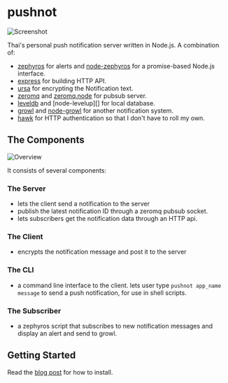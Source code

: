 pushnot
=======

![Screenshot](http://me.dt.in.th/images/pushnot-Screenshot2.png)

Thai's personal push notification server written in Node.js. A combination of:

* [zephyros][] for alerts and [node-zephyros][] for a promise-based Node.js interface.
* [express][] for building HTTP API.
* [ursa][] for encrypting the Notification text.
* [zeromq][] and [zeromq.node][] for pubsub server.
* [leveldb][] and [node-levelup][] for local database.
* [growl][] and [node-growl][] for another notification system.
* [hawk][] for HTTP authentication so that I don't have to roll my own.


The Components
--------------

![Overview](http://me.dt.in.th/images/pushnot.png)

It consists of several components:

### The Server

* lets the client send a notification to the server
* publish the latest notification ID through a zeromq pubsub socket.
* lets subscribers get the notification data through an HTTP api.


### The Client

* encrypts the notification message and post it to the server


### The CLI

* a command line interface to the client.
  lets user type `pushnot app_name message` to send a push notification,
  for use in shell scripts.


### The Subscriber

* a zephyros script that subscribes to new notification messages
  and display an alert and send to growl.


Getting Started
---------------

Read the [blog post](http://me.dt.in.th/page/pushnot/) for how to install.


[zephyros]: https://github.com/sdegutis/zephyros
[node-zephyros]: https://github.com/danielepolencic/node-zephyros
[express]: http://expressjs.com/
[ursa]: https://github.com/Obvious/ursa
[zeromq]: http://zeromq.org/
[zeromq.node]: https://github.com/JustinTulloss/zeromq.node
[leveldb]: http://code.google.com/p/leveldb/
[levelup]: https://github.com/rvagg/node-levelup
[growl]: http://growl.info/
[node-growl]: https://github.com/visionmedia/node-growl
[hawk]: https://github.com/hueniverse/hawk

